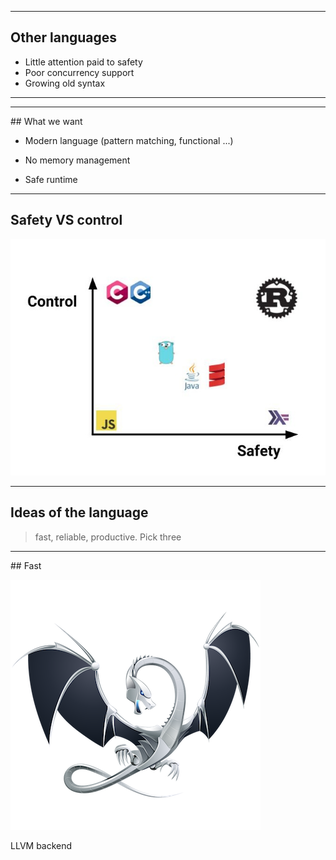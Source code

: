 <!-- .slide: data-background-video="assets/videos/rust_born.mp4" data-background-video-loop="true" data-background-video-muted="true" -->

---

## Other languages

* Little attention paid to safety
* Poor concurrency support
* Growing old syntax

---

<!-- .slide: data-background="assets/img/on_en_a_gros.gif" data-background-size="90%"-->

---

## What we want

* Modern language (pattern matching, functional ...)

* No memory management

* Safe runtime

---

## Safety VS control

![position_in_market](assets/img/rust_position.jpg)

---

## Ideas of the language

> fast, reliable, productive. Pick three

---

## Fast

![llvm_logo](assets/img/llvm_logo.png)

LLVM backend
